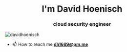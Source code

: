 <h1 align="center">I'm David Hoenisch</h1>
<h3 align="center">cloud security engineer</h3>

<p align="left"> <img src="https://komarev.com/ghpvc/?username=davidhoenisch&label=Profile%20views&color=0e75b6&style=flat" alt="davidhoenisch" /> </p>

- 📫 How to reach me **dh1689@pm.me**
